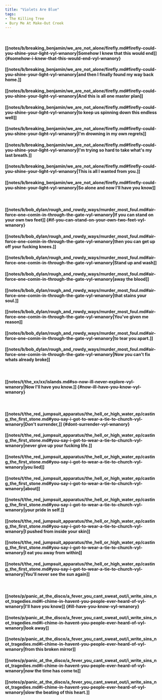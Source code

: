 ```yaml
---
title: "Violets Are Blue"
tags:
- The Killing Tree
- Bury Me At Make-Out Creek
---
```

&nbsp;
#### [[notes/b/breaking_benjamin/we_are_not_alone/firefly.md#firefly-could-you-shine-your-light-vyl-wnanory|Somehow I knew that this would end]] {#somehow-i-knew-that-this-would-end-vyl-wnanory}
#### [[notes/b/breaking_benjamin/we_are_not_alone/firefly.md#firefly-could-you-shine-your-light-vyl-wnanory|and then I finally found my way back home.]]
#### [[notes/b/breaking_benjamin/we_are_not_alone/firefly.md#firefly-could-you-shine-your-light-vyl-wnanory|And this is all one master plan]]
#### [[notes/b/breaking_benjamin/we_are_not_alone/firefly.md#firefly-could-you-shine-your-light-vyl-wnanory|to keep us spinning down this endless well]]
#### [[notes/b/breaking_benjamin/we_are_not_alone/firefly.md#firefly-could-you-shine-your-light-vyl-wnanory|I'm drowning in my own regrets]]
#### [[notes/b/breaking_benjamin/we_are_not_alone/firefly.md#firefly-could-you-shine-your-light-vyl-wnanory|I'm trying so hard to take what's my last breath.]]
#### [[notes/b/breaking_benjamin/we_are_not_alone/firefly.md#firefly-could-you-shine-your-light-vyl-wnanory|This is all I wanted from you.]]
#### [[notes/b/breaking_benjamin/we_are_not_alone/firefly.md#firefly-could-you-shine-your-light-vyl-wnanory|So alone and now I'll have you know]]
&nbsp;
#### [[notes/b/bob_dylan/rough_and_rowdy_ways/murder_most_foul.md#air-force-one-comin-in-through-the-gate-vyl-wnanory|If you can stand on your own two feet]] {#if-you-can-stand-on-your-own-two-feet-vyl-wnanory}
#### [[notes/b/bob_dylan/rough_and_rowdy_ways/murder_most_foul.md#air-force-one-comin-in-through-the-gate-vyl-wnanory|then you can get up off your fucking knees.]]
#### [[notes/b/bob_dylan/rough_and_rowdy_ways/murder_most_foul.md#air-force-one-comin-in-through-the-gate-vyl-wnanory|Stand up and wash]]
#### [[notes/b/bob_dylan/rough_and_rowdy_ways/murder_most_foul.md#air-force-one-comin-in-through-the-gate-vyl-wnanory|away the blood]]
#### [[notes/b/bob_dylan/rough_and_rowdy_ways/murder_most_foul.md#air-force-one-comin-in-through-the-gate-vyl-wnanory|that stains your soul.]]
#### [[notes/b/bob_dylan/rough_and_rowdy_ways/murder_most_foul.md#air-force-one-comin-in-through-the-gate-vyl-wnanory|You've given me reason]]
#### [[notes/b/bob_dylan/rough_and_rowdy_ways/murder_most_foul.md#air-force-one-comin-in-through-the-gate-vyl-wnanory|to tear you apart.]]
#### [[notes/b/bob_dylan/rough_and_rowdy_ways/murder_most_foul.md#air-force-one-comin-in-through-the-gate-vyl-wnanory|Now you can't fix whats already broke]]
&nbsp;
#### [[notes/t/the_xx/xx/islands.md#so-now-ill-never-explore-vyl-wnanory|Now I'll have you know.]] {#now-ill-have-you-know-vyl-wnanory}
&nbsp;
#### [[notes/t/the_red_jumpsuit_apparatus/the_hell_or_high_water_ep/casting_the_first_stone.md#you-say-i-got-to-wear-a-tie-to-church-vyl-wnanory|Don't surrender,]] {#dont-surrender-vyl-wnanory}
#### [[notes/t/the_red_jumpsuit_apparatus/the_hell_or_high_water_ep/casting_the_first_stone.md#you-say-i-got-to-wear-a-tie-to-church-vyl-wnanory|never give up your fucking life.]]
#### [[notes/t/the_red_jumpsuit_apparatus/the_hell_or_high_water_ep/casting_the_first_stone.md#you-say-i-got-to-wear-a-tie-to-church-vyl-wnanory|you lied]]
#### [[notes/t/the_red_jumpsuit_apparatus/the_hell_or_high_water_ep/casting_the_first_stone.md#you-say-i-got-to-wear-a-tie-to-church-vyl-wnanory|about]]
#### [[notes/t/the_red_jumpsuit_apparatus/the_hell_or_high_water_ep/casting_the_first_stone.md#you-say-i-got-to-wear-a-tie-to-church-vyl-wnanory|your pride in self.]]
#### [[notes/t/the_red_jumpsuit_apparatus/the_hell_or_high_water_ep/casting_the_first_stone.md#you-say-i-got-to-wear-a-tie-to-church-vyl-wnanory|I pushed from inside your skin]]
#### [[notes/t/the_red_jumpsuit_apparatus/the_hell_or_high_water_ep/casting_the_first_stone.md#you-say-i-got-to-wear-a-tie-to-church-vyl-wnanory|I eat you away from within]]
#### [[notes/t/the_red_jumpsuit_apparatus/the_hell_or_high_water_ep/casting_the_first_stone.md#you-say-i-got-to-wear-a-tie-to-church-vyl-wnanory|You'll never see the sun again]]
&nbsp;
#### [[notes/p/panic_at_the_disco/a_fever_you_cant_sweat_out/i_write_sins_not_tragedies.md#i-chime-in-havent-you-people-ever-heard-of-vyl-wnanory|I'll have you know]] {#ill-have-you-know-vyl-wnanory}
#### [[notes/p/panic_at_the_disco/a_fever_you_cant_sweat_out/i_write_sins_not_tragedies.md#i-chime-in-havent-you-people-ever-heard-of-vyl-wnanory|look away]]
#### [[notes/p/panic_at_the_disco/a_fever_you_cant_sweat_out/i_write_sins_not_tragedies.md#i-chime-in-havent-you-people-ever-heard-of-vyl-wnanory|from this broken mirror]]
#### [[notes/p/panic_at_the_disco/a_fever_you_cant_sweat_out/i_write_sins_not_tragedies.md#i-chime-in-havent-you-people-ever-heard-of-vyl-wnanory|now the time has come to]]
#### [[notes/p/panic_at_the_disco/a_fever_you_cant_sweat_out/i_write_sins_not_tragedies.md#i-chime-in-havent-you-people-ever-heard-of-vyl-wnanory|slow the beating of this heart.]]
